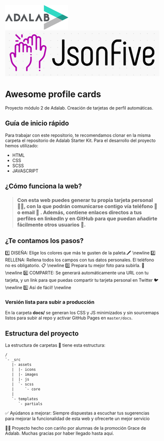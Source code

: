 ![Adalab](_src/assets/images/logo-adalab-80px.png)
![JsonFive](_src/assets/images/team-logo.png)
# Awesome profile cards

Proyecto módulo 2 de Adalab. Creación de tarjetas de perfil automáticas.

## Guía de inicio rápido
Para trabajar con este repositorio, te recomendamos clonar en la misma carpeta el repositorio de Adalab Starter Kit. Para el desarrollo del proyecto hemos utilizado:

- HTML
- CSS
- SCSS
- JAVASCRIPT


## ¿Cómo funciona la web?
> ### Con esta web puedes generar tu propia tarjeta personal 👩🏻, con la que podrán comunicarse contigo vía teléfono 📲 o email 📩 . Además, contiene enlaces directos a tus perfiles en linkedIn y en GitHub para que puedan añadirte fácilmente otros usuarios 👥.

## ¿Te contamos los pasos?
1️⃣ DISEÑA: Elige los colores que más te gusten de la paleta.🖍 \newline
2️⃣ RELLENA: Rellena todos los campos con tus datos personales. El teléfono no es obligatorio. 📋 \newline
3️⃣ Prepara tu mejor foto para subirla. 📸 \newline
4️⃣ COMPARTE: Se generará automáticamente una URL con tu tarjeta, y un link para que puedas compartir tu tarjeta personal en Twitter 🐦 \newline
5️⃣ Así de fácil! \newline


### Versión lista para subir a producción

En la carpeta **docs/** se generan los CSS y JS minimizados y sin sourcemaps listos para subir al repo y activar GitHub Pages en `master/docs`.


## Estructura del proyecto

La estructura de carpetas 📂 tiene esta estructura:
```
/
`- _src
   |- assets
   |  |- icons
   |  |- images
   |  |- js
   |  `- scss
   |     `- core
   |
   `- templates
      `- partials

```

✅ Ayúdanos a mejorar: Siempre dispuestas a escuchar tus sugerencias para mejorar la funcionalidad de esta web y ofrecerte un mejor servicio

🙌🏾 Proyecto hecho con cariño por alumnas de la promoción Grace de Adalab. Muchas gracias por haber llegado hasta aquí.
